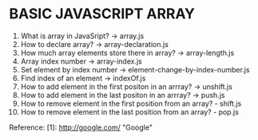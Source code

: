 # BASIC JAVASCRIPT ARRAY

1. What is array in JavaSript? -> array.js
2. How to declare array? -> array-declaration.js
3. How much array elements store there in array? -> array-length.js
4. Array index number -> array-index.js
5. Set element by index number -> element-change-by-index-number.js
6. Find index of an element -> indexOf.js
7. How to add element in the first positon in an arrray? -> unshift.js
8. How to add element in the last positon in an arrray? -> push.js
9. How to remove element in the first position from an array? - shift.js
10. How to remove element in the last position from an array? - pop.js

Reference:
[1]: http://google.com/ "Google"
